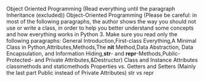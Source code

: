 Object Oriented Programming (Read everything until the paragraph  Inheritance (excluded))
Object-Oriented Programming (Please be careful: in most of the following paragraphs, the author shows the way you should not use or write a class, in order to help you better understand some concepts and how everything works in Python 3. Make sure you read only the following paragraphs: General Introduction,First-class Everything,A Minimal Class in Python,Attributes,Methods,The __nit__ Method,Data Abstraction, Data Encapsulation, and Information Hiding,__str__- and __repr__-Methods,Public- Protected- and Private Attributes,&Destructor)
Class and Instance Attributes
classmethods and staticmethods
Properties vs. Getters and Setters (Mainly the last part Public instead of Private Attributes)
str vs repr

